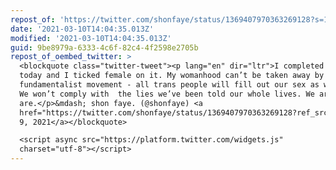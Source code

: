 ```yaml
---
repost_of: 'https://twitter.com/shonfaye/status/1369407970363269128?s=12'
date: '2021-03-10T14:04:35.013Z'
modified: '2021-03-10T14:04:35.013Z'
guid: 9be8979a-6333-4c6f-82c4-4f2598e2705b
repost_of_oembed_twitter: >
  <blockquote class="twitter-tweet"><p lang="en" dir="ltr">I completed my census
  today and I ticked female on it. My womanhood can’t be taken away by a
  fundamentalist movement - all trans people will fill out our sex as we see it.
  We won’t comply with  the lies we’ve been told our whole lives. We are who we
  are.</p>&mdash; shon faye. (@shonfaye) <a
  href="https://twitter.com/shonfaye/status/1369407970363269128?ref_src=twsrc%5Etfw">March
  9, 2021</a></blockquote>

  <script async src="https://platform.twitter.com/widgets.js"
  charset="utf-8"></script>
---
```

 
